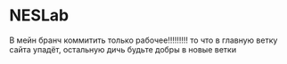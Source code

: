# NESLab
В мейн бранч коммитить только рабочее!!!!!!!!! то что в главную ветку сайта упадёт, остальную дичь будьте добры в новые ветки
